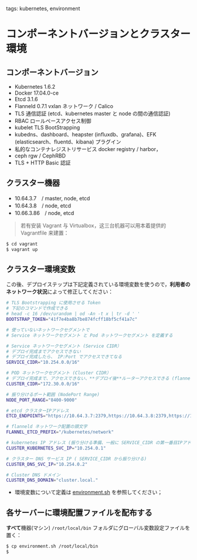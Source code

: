 <!-- toc -->

tags: kubernetes, environment

# コンポーネントバージョンとクラスター環境

## コンポーネントバージョン

+ Kubernetes 1.6.2
+ Docker  17.04.0-ce
+ Etcd 3.1.6
+ Flanneld 0.7.1 vxlan ネットワーク / Calico
+ TLS 通信認証 (etcd、kubernetes master と node の間の通信認証)
+ RBAC ロールペースアクセス制御
+ kubelet TLS BootStrapping
+ kubedns、dashboard、heapster (influxdb、grafana)、EFK (elasticsearch、fluentd、kibana) プラグイン
+ 私的なコンテナレジストリサービス docker registry / harbor，
+ ceph rgw / CephRBD
+ TLS + HTTP Basic 認証


## クラスター機器

+ 10.64.3.7　/ master, node, etcd
+ 10.64.3.8　/ node, etcd
+ 10.66.3.86　/ node, etcd

> 若有安装 Vagrant 与 Virtualbox，这三台机器可以用本着提供的 Vagrantfile 来建置：
``` bash
$ cd vagrant
$ vagrant up
```

## クラスター環境変数

この後、デプロイステップは下記定義されている環境変数を使うので，**利用者のネットワーク状況**によって修正してください：

``` bash
# TLS Bootstrapping に使用させる Token 
# 下記のコマンドで作成できる
# head -c 16 /dev/urandom | od -An -t x | tr -d ' ' 
BOOTSTRAP_TOKEN="41f7e4ba8b7be874fcff18bf5cf41a7c"

# 使っていないネットワークセグメントで
# Service ネットワークセグメント と Pod ネットワークセグメント を定義する

# Service ネットワークセグメント (Service CIDR）
# デプロイ完成までアクセスできない
# デプロイ完成したら、 IP:Port でアクセスできてなる
SERVICE_CIDR="10.254.0.0/16"

# POD ネットワークセグメント (Cluster CIDR）
# デプロイ完成まで、アクセスできない、**デプロイ後**ルーターアクセスできる (flanneld で)
CLUSTER_CIDR="172.30.0.0/16"

# 振り分けるポート範囲 (NodePort Range)
NODE_PORT_RANGE="8400-9000"

# etcd クラスターIPアドレス
ETCD_ENDPOINTS="https://10.64.3.7:2379,https://10.64.3.8:2379,https://10.66.3.86:2379"

# flanneld ネットワーク配置の頭文字
FLANNEL_ETCD_PREFIX="/kubernetes/network"

# kubernetes IP アドレス (振り分ける準備、一般に SERVICE_CIDR の第一番目IPアドレスを振り分ける)
CLUSTER_KUBERNETES_SVC_IP="10.254.0.1"

# クラスター DNS サービス IP ( SERVICE_CIDR から振り分ける)
CLUSTER_DNS_SVC_IP="10.254.0.2"

# Cluster DNS ドメイン
CLUSTER_DNS_DOMAIN="cluster.local."
```

+ 環境変数について定義は [environment.sh](https://github.com/it2911/deploy_kubernetes_cluster/blob/master/manifests/environment.sh) を参照してください；

## 各サーバーに環境配置ファイルを配布する

**すべて**機器(マシン) `/root/local/bin` フォルダにグローバル変数設定ファイルを置く：

``` bash
$ cp environment.sh /root/local/bin
$
```
